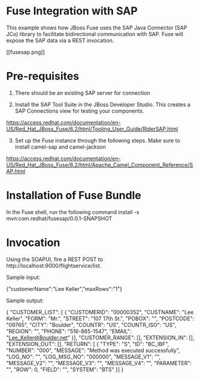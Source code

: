 # Fuse Integration with SAP

This example shows how JBoss Fuse uses the SAP Java Connector (SAP JCo) library to facilitate bidirectional communication with SAP. Fuse will expose the SAP data via a REST invocation.

[[fusesap.png]]

# Pre-requisites

1) There should be an existing SAP server for connection

2) Install the SAP Tool Suite in the JBoss Developer Studio. This creates a SAP Connections view for testing your components.

https://access.redhat.com/documentation/en-US/Red_Hat_JBoss_Fuse/6.2/html/Tooling_User_Guide/RiderSAP.html

3) Set up the Fuse instance through the following steps. Make sure to install camel-sap and camel-jackson

https://access.redhat.com/documentation/en-US/Red_Hat_JBoss_Fuse/6.2/html/Apache_Camel_Component_Reference/SAP.html

# Installation of Fuse Bundle

In the Fuse shell, run the following command
install -s mvn:com.redhat/fusesap/0.0.1-SNAPSHOT

# Invocation

Using the SOAPUI, fire a REST POST to http://localhost:9000/flightservice/list.

Sample input:

{"customerName":"Lee Keller","maxRows":"1"}

Sample output:

{
   "CUSTOMER_LIST": [   {
      "CUSTOMERID": "00000352",
      "CUSTNAME": "Lee Keller",
      "FORM": "Mr.",
      "STREET": "107 17th St.",
      "POBOX": "",
      "POSTCODE": "09765",
      "CITY": "Boulder",
      "COUNTR": "US",
      "COUNTR_ISO": "US",
      "REGION": "",
      "PHONE": "516-865-1547",
      "EMAIL": "Lee_Keller@Boulder.net"
   }],
   "CUSTOMER_RANGE": [],
   "EXTENSION_IN": [],
   "EXTENSION_OUT": [],
   "RETURN": [   {
      "TYPE": "S",
      "ID": "BC_IBF",
      "NUMBER": "000",
      "MESSAGE": "Method was executed successfully",
      "LOG_NO": "",
      "LOG_MSG_NO": "000000",
      "MESSAGE_V1": "",
      "MESSAGE_V2": "",
      "MESSAGE_V3": "",
      "MESSAGE_V4": "",
      "PARAMETER": "",
      "ROW": 0,
      "FIELD": "",
      "SYSTEM": "BTS"
   }]
}


